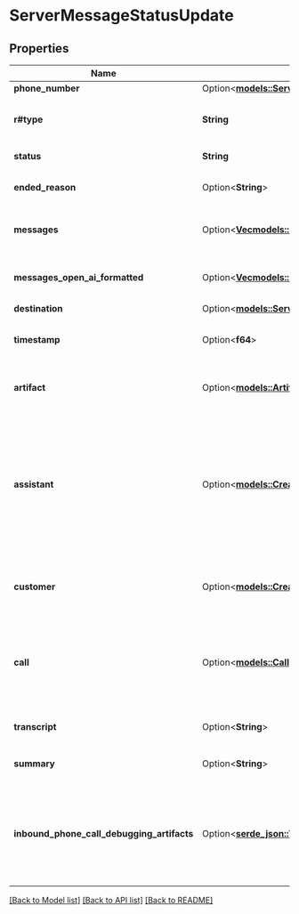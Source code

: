 # ServerMessageStatusUpdate

## Properties

Name | Type | Description | Notes
------------ | ------------- | ------------- | -------------
**phone_number** | Option<[**models::ServerMessageAssistantRequestPhoneNumber**](ServerMessageAssistantRequest_phoneNumber.md)> |  | [optional]
**r#type** | **String** | This is the type of the message. \"status-update\" is sent whenever the `call.status` changes. | 
**status** | **String** | This is the status of the call. | 
**ended_reason** | Option<**String**> | This is the reason the call ended. This is only sent if the status is \"ended\". | [optional]
**messages** | Option<[**Vec<models::ArtifactMessagesInner>**](Artifact_messages_inner.md)> | These are the conversation messages of the call. This is only sent if the status is \"forwarding\". | [optional]
**messages_open_ai_formatted** | Option<[**Vec<models::OpenAiMessage>**](OpenAIMessage.md)> | These are the conversation messages of the call. This is only sent if the status is \"forwarding\". | [optional]
**destination** | Option<[**models::ServerMessageStatusUpdateDestination**](ServerMessageStatusUpdate_destination.md)> |  | [optional]
**timestamp** | Option<**f64**> | This is the timestamp of when the message was sent in milliseconds since Unix Epoch. | [optional]
**artifact** | Option<[**models::Artifact**](Artifact.md)> | This is a live version of the `call.artifact`.  This matches what is stored on `call.artifact` after the call. | [optional]
**assistant** | Option<[**models::CreateAssistantDto**](CreateAssistantDTO.md)> | This is the assistant that is currently active. This is provided for convenience.  This matches one of the following: - `call.assistant`, - `call.assistantId`, - `call.squad[n].assistant`, - `call.squad[n].assistantId`, - `call.squadId->[n].assistant`, - `call.squadId->[n].assistantId`. | [optional]
**customer** | Option<[**models::CreateCustomerDto**](CreateCustomerDTO.md)> | This is the customer associated with the call.  This matches one of the following: - `call.customer`, - `call.customerId`. | [optional]
**call** | Option<[**models::Call**](Call.md)> | This is the call object.  This matches what was returned in POST /call.  Note: This might get stale during the call. To get the latest call object, especially after the call is ended, use GET /call/:id. | [optional]
**transcript** | Option<**String**> | This is the transcript of the call. This is only sent if the status is \"forwarding\". | [optional]
**summary** | Option<**String**> | This is the summary of the call. This is only sent if the status is \"forwarding\". | [optional]
**inbound_phone_call_debugging_artifacts** | Option<[**serde_json::Value**](.md)> | This is the inbound phone call debugging artifacts. This is only sent if the status is \"ended\" and there was an error accepting the inbound phone call.  This will include any errors related to the \"assistant-request\" if one was made. | [optional]

[[Back to Model list]](../README.md#documentation-for-models) [[Back to API list]](../README.md#documentation-for-api-endpoints) [[Back to README]](../README.md)


